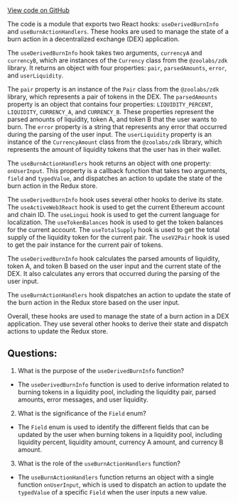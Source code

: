 [View code on GitHub](zoo-labs/zoo/blob/master/core/src/state/burn/hooks.ts)

The code is a module that exports two React hooks: `useDerivedBurnInfo` and `useBurnActionHandlers`. These hooks are used to manage the state of a burn action in a decentralized exchange (DEX) application. 

The `useDerivedBurnInfo` hook takes two arguments, `currencyA` and `currencyB`, which are instances of the `Currency` class from the `@zoolabs/zdk` library. It returns an object with four properties: `pair`, `parsedAmounts`, `error`, and `userLiquidity`. 

The `pair` property is an instance of the `Pair` class from the `@zoolabs/zdk` library, which represents a pair of tokens in the DEX. The `parsedAmounts` property is an object that contains four properties: `LIQUIDITY_PERCENT`, `LIQUIDITY`, `CURRENCY_A`, and `CURRENCY_B`. These properties represent the parsed amounts of liquidity, token A, and token B that the user wants to burn. The `error` property is a string that represents any error that occurred during the parsing of the user input. The `userLiquidity` property is an instance of the `CurrencyAmount` class from the `@zoolabs/zdk` library, which represents the amount of liquidity tokens that the user has in their wallet.

The `useBurnActionHandlers` hook returns an object with one property: `onUserInput`. This property is a callback function that takes two arguments, `field` and `typedValue`, and dispatches an action to update the state of the burn action in the Redux store.

The `useDerivedBurnInfo` hook uses several other hooks to derive its state. The `useActiveWeb3React` hook is used to get the current Ethereum account and chain ID. The `useLingui` hook is used to get the current language for localization. The `useTokenBalances` hook is used to get the token balances for the current account. The `useTotalSupply` hook is used to get the total supply of the liquidity token for the current pair. The `useV2Pair` hook is used to get the pair instance for the current pair of tokens.

The `useDerivedBurnInfo` hook calculates the parsed amounts of liquidity, token A, and token B based on the user input and the current state of the DEX. It also calculates any errors that occurred during the parsing of the user input.

The `useBurnActionHandlers` hook dispatches an action to update the state of the burn action in the Redux store based on the user input.

Overall, these hooks are used to manage the state of a burn action in a DEX application. They use several other hooks to derive their state and dispatch actions to update the Redux store.
## Questions: 
 1. What is the purpose of the `useDerivedBurnInfo` function?
- The `useDerivedBurnInfo` function is used to derive information related to burning tokens in a liquidity pool, including the liquidity pair, parsed amounts, error messages, and user liquidity.

2. What is the significance of the `Field` enum?
- The `Field` enum is used to identify the different fields that can be updated by the user when burning tokens in a liquidity pool, including liquidity percent, liquidity amount, currency A amount, and currency B amount.

3. What is the role of the `useBurnActionHandlers` function?
- The `useBurnActionHandlers` function returns an object with a single function `onUserInput`, which is used to dispatch an action to update the `typedValue` of a specific `Field` when the user inputs a new value.